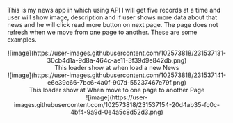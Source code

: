 This is my news app in which using API I will get five records at a time and user will show image, description and if user shows more data about that news and he will click read more button on next page. The page does not refresh when we move from one page to another. These are some examples.


<div align="center">![image](https://user-images.githubusercontent.com/102573818/231537131-30cb4d1a-9d8a-464c-ae11-3f39d9e842db.png)<br></div>

<div align="center">This loader show at when load a new News<br></div>
<div align="center">![image](https://user-images.githubusercontent.com/102573818/231537141-e6e39c66-7bc6-4a0f-907d-55237467e79f.png)<br></div>

<div align="center">This loader show at When move to one page to another Page<br></div>
<div align="center">![image](https://user-images.githubusercontent.com/102573818/231537154-20d4ab35-fc0c-4bf4-9a9d-0e4a5c8d52d3.png)<br></div>